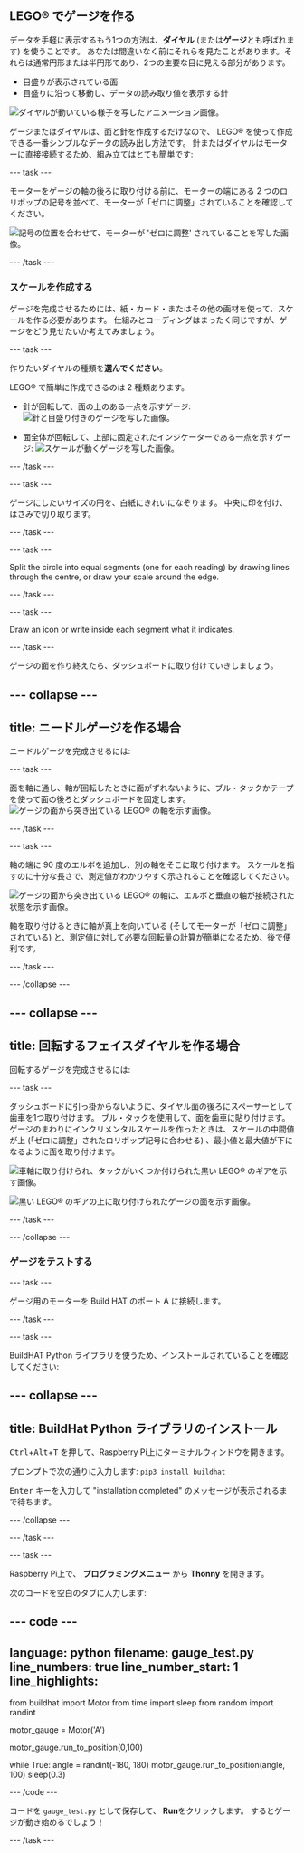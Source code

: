 ## LEGO® でゲージを作る

データを手軽に表示するもう1つの方法は、**ダイヤル** (または**ゲージ**とも呼ばれます) を使うことです。 あなたは間違いなく前にそれらを見たことがあります。それらは通常円形または半円形であり、2つの主要な目に見える部分があります。

+ 目盛りが表示されている面
+ 目盛りに沿って移動し、データの読み取り値を表示する針

![ダイヤルが動いている様子を写したアニメーション画像。](https://media.giphy.com/media/uozBSFuz99USA/giphy.gif)

ゲージまたはダイヤルは、面と針を作成するだけなので、 LEGO® を使って作成できる一番シンプルなデータの読み出し方法です。 針またはダイヤルはモーターに直接接続するため、組み立てはとても簡単です:

--- task ---

モーターをゲージの軸の後ろに取り付ける前に、モーターの端にある 2 つのロリポップの記号を並べて、モーターが「ゼロに調整」されていることを確認してください。

![記号の位置を合わせて、モーターが 'ゼロに調整' されていることを写した画像。](images/aligned_symbols.jpg)

--- /task ---

### スケールを作成する

ゲージを完成させるためには、紙・カード・またはその他の画材を使って、スケールを作る必要があります。 仕組みとコーディングはまったく同じですが、ゲージをどう見せたいか考えてみましょう。

 --- task ---

 作りたいダイヤルの種類を**選んでください**。

 LEGO® で簡単に作成できるのは 2 種類あります。

+ 針が回転して、面の上のある一点を示すゲージ: ![針と目盛り付きのゲージを写した画像。](images/dial2.gif)

+ 面全体が回転して、上部に固定されたインジケーターである一点を示すゲージ: ![スケールが動くゲージを写した画像。](images/dial1.gif)

--- /task ---

--- task ---

ゲージにしたいサイズの円を、白紙にきれいになぞります。 中央に印を付け、はさみで切り取ります。

--- /task ---

--- task ---

Split the circle into equal segments (one for each reading) by drawing lines through the centre, or draw your scale around the edge.

--- /task ---

--- task ---

Draw an icon or write inside each segment what it indicates.

--- /task ---

ゲージの面を作り終えたら、ダッシュボードに取り付けていきしましょう。

--- collapse ---
---
title: ニードルゲージを作る場合
---

ニードルゲージを完成させるには:

--- task ---

面を軸に通し、軸が回転したときに面がずれないように、ブル・タックかテープを使って面の後ろとダッシュボードを固定します。 ![ゲージの面から突き出ている LEGO® の軸を示す画像。](images/needle-gauge1.jpg)

--- /task ---

--- task ---

軸の端に 90 度のエルボを追加し、別の軸をそこに取り付けます。 スケールを指すのに十分な長さで、測定値がわかりやすく示されることを確認してください。

![ゲージの面から突き出ている LEGO® の軸に、エルボと垂直の軸が接続された状態を示す画像。](images/needle-gauge2.jpg)

軸を取り付けるときに軸が真上を向いている (そしてモーターが「ゼロに調整」されている) と、測定値に対して必要な回転量の計算が簡単になるため、後で便利です。

--- /task ---

--- /collapse ---

--- collapse ---
---
title: 回転するフェイスダイヤルを作る場合
---

回転するゲージを完成させるには:

--- task ---

ダッシュボードに引っ掛からないように、ダイヤル面の後ろにスペーサーとして歯車を1つ取り付けます。 ブル・タックを使用して、面を歯車に貼り付けます。 ゲージのまわりにインクリメンタルスケールを作ったときは、スケールの中間値が上 (「ゼロに調整」されたロリポップ記号に合わせる) 、最小値と最大値が下になるように面を取り付けます。

![車軸に取り付けられ、タックがいくつか付けられた黒い LEGO® のギアを示す画像。](images/dial-gauge1.jpg)

![黒い LEGO® のギアの上に取り付けられたゲージの面を示す画像。](images/dial-gauge2.jpg)

--- /task ---

--- /collapse ---

### ゲージをテストする

--- task ---

ゲージ用のモーターを Build HAT のポート A に接続します。

--- /task ---

--- task ---

BuildHAT Python ライブラリを使うため、インストールされていることを確認してください:

--- collapse ---
---
title: BuildHat Python ライブラリのインストール
---

<kbd>Ctrl</kbd>+<kbd>Alt</kbd>+<kbd>T</kbd> を押して、Raspberry Pi上にターミナルウィンドウを開きます。

プロンプトで次の通りに入力します: `pip3 install buildhat`

<kbd>Enter</kbd> キーを入力して "installation completed" のメッセージが表示されるまで待ちます。

--- /collapse ---

--- /task ---

--- task ---

Raspberry Pi上で、 **プログラミングメニュー** から **Thonny** を開きます。

次のコードを空白のタブに入力します:

--- code ---
---
language: python filename: gauge_test.py line_numbers: true line_number_start: 1
line_highlights:
---
from buildhat import Motor from time import sleep from random import randint

motor_gauge = Motor('A')

motor_gauge.run_to_position(0,100)

while True: angle = randint(-180, 180) motor_gauge.run_to_position(angle, 100) sleep(0.3)

--- /code ---

コードを `gauge_test.py` として保存して、 **Run**をクリックします。 するとゲージが動き始めるでしょう！

--- /task ---
